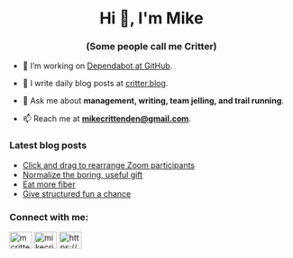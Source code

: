 <h1 align="center">Hi 👋, I'm Mike</h1>
<h3 align="center">(Some people call me Critter)</h3>

- 🔭 I’m working on [Dependabot at GitHub](https://github.com/features/security).

- 📝 I write daily blog posts at [critter.blog](https://critter.blog).

- 💬 Ask me about **management, writing, team jelling, and trail running**.

- 📫 Reach me at **mikecrittenden@gmail.com**.

### Latest blog posts
<!-- BLOG-POST-LIST:START -->
- [Click and drag to rearrange Zoom participants](https://critter.blog/2022/11/25/click-and-drag-to-rearrange-zoom-participants/)
- [Normalize the boring, useful gift](https://critter.blog/2022/11/24/normalize-the-boring-useful-gift/)
- [Eat more fiber](https://critter.blog/2022/11/23/eat-more-fiber/)
- [Give structured fun a chance](https://critter.blog/2022/11/22/give-structured-fun-a-chance/)
<!-- BLOG-POST-LIST:END -->

<h3 align="left">Connect with me:</h3>
<p align="left">
<a href="https://twitter.com/mcrittenden" target="blank"><img align="center" src="https://raw.githubusercontent.com/rahuldkjain/github-profile-readme-generator/master/src/images/icons/Social/twitter.svg" alt="mcrittenden" height="30" width="40" /></a>
<a href="https://linkedin.com/in/mikecrittenden" target="blank"><img align="center" src="https://raw.githubusercontent.com/rahuldkjain/github-profile-readme-generator/master/src/images/icons/Social/linked-in-alt.svg" alt="mikecrittenden" height="30" width="40" /></a>
<a href="https://critter.blog/feed/" target="blank"><img align="center" src="https://raw.githubusercontent.com/rahuldkjain/github-profile-readme-generator/master/src/images/icons/Social/rss.svg" alt="https://critter.blog/feed/" height="30" width="40" /></a>
</p>
